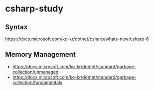# csharp-study

Syntax
----
https://docs.microsoft.com/ko-kr/dotnet/csharp/whats-new/csharp-6

Memory Management
----
* https://docs.microsoft.com/ko-kr/dotnet/standard/garbage-collection/unmanaged
* https://docs.microsoft.com/ko-kr/dotnet/standard/garbage-collection/fundamentals
